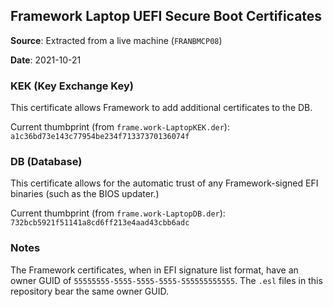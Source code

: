 ## Framework Laptop UEFI Secure Boot Certificates

**Source**: Extracted from a live machine (`FRANBMCP08`)

**Date**: 2021-10-21

### KEK (Key Exchange Key)

This certificate allows Framework to add additional certificates to the DB.

Current thumbprint (from `frame.work-LaptopKEK.der`): `a1c36bd73e143c77954be234f71337370136074f`

### DB (Database)

This certificate allows for the automatic trust of any Framework-signed EFI binaries (such as the
BIOS updater.)

Current thumbprint (from `frame.work-LaptopDB.der`): `732bcb5921f51141a8cd6ff213e4aad43cbb6adc`

### Notes

The Framework certificates, when in EFI signature list format, have an owner GUID of
`55555555-5555-5555-5555-555555555555`. The `.esl` files in this repository bear the
same owner GUID.
